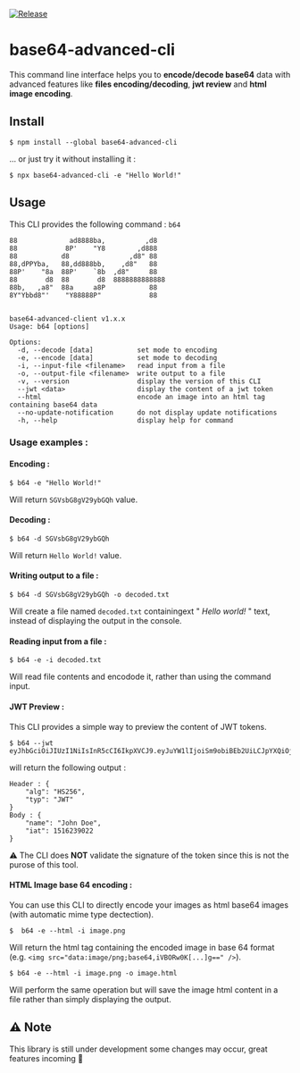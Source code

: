 [![Release](https://github.com/Acuao/base64-advanced-cli/actions/workflows/release.yml/badge.svg)](https://github.com/Acuao/base64-advanced-cli/actions/workflows/release.yml)


# base64-advanced-cli
This command line interface helps you to **encode/decode base64** data with advanced features like **files encoding/decoding**,  **jwt review** and **html image encoding**.

## Install

```
$ npm install --global base64-advanced-cli
```


... or just try it without installing it :
```
$ npx base64-advanced-cli -e "Hello World!"
```



## Usage

This CLI provides the following command : `b64`

```
88             ad8888ba,          ,d8    
88            8P'    "Y8        ,d888    
88           d8               ,d8" 88    
88,dPPYba,   88,dd888bb,    ,d8"   88    
88P'    "8a  88P'    `8b  ,d8"     88    
88       d8  88       d8  8888888888888  
88b,   ,a8"  88a     a8P           88    
8Y"Ybbd8"'    "Y88888P"            88    
                                         
                                         
base64-advanced-client v1.x.x
Usage: b64 [options]

Options:
  -d, --decode [data]           set mode to encoding
  -e, --encode [data]           set mode to decoding
  -i, --input-file <filename>   read input from a file
  -o, --output-file <filename>  write output to a file
  -v, --version                 display the version of this CLI
  --jwt <data>                  display the content of a jwt token
  --html                        encode an image into an html tag containing base64 data
  --no-update-notification      do not display update notifications
  -h, --help                    display help for command
```

### Usage examples :

#### Encoding :
```
$ b64 -e "Hello World!"
```
Will return `SGVsbG8gV29ybGQh` value.

#### Decoding :

```
$ b64 -d SGVsbG8gV29ybGQh
```
Will return `Hello World!` value.

#### Writing output to a file :
```
$ b64 -d SGVsbG8gV29ybGQh -o decoded.txt
```

Will create a file named `decoded.txt` containingext " *Hello world!* " text, instead of displaying the output in the console.

#### Reading input from a file :
```
$ b64 -e -i decoded.txt
```
Will read file contents and encodode it, rather than using the command input.


#### JWT Preview :
This CLI provides a simple way to preview the content of JWT tokens.
```
$ b64 --jwt eyJhbGciOiJIUzI1NiIsInR5cCI6IkpXVCJ9.eyJuYW1lIjoiSm9obiBEb2UiLCJpYXQiOjE1MTYyMzkwMjJ9.hqWGSaFpvbrXkOWc6lrnffhNWR19W_S1YKFBx2arWBk
```
will return the following output :
```
Header : {
    "alg": "HS256",
    "typ": "JWT"
}
Body : {
    "name": "John Doe",
    "iat": 1516239022
}
```
:warning: The CLI does **NOT** validate the signature of the token since this is not the purose of this tool.

#### HTML Image base 64 encoding :
You can use this CLI to directly encode your images as html base64 images (with automatic mime type dectection).
```
$  b64 -e --html -i image.png
```
Will return the html tag containing the encoded image in base 64 format (e.g. `<img src="data:image/png;base64,iVBORw0K[...]g==" />`).
```
$ b64 -e --html -i image.png -o image.html
```
Will perform the same operation but will save the image html content in a file rather than simply displaying the output.

##  :warning: Note
This library is still under development some changes may occur, great features incoming :muscle:
